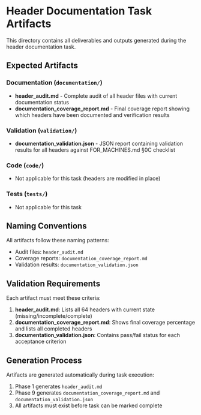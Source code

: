 # Header Documentation Task Artifacts

This directory contains all deliverables and outputs generated during the header documentation task.

## Expected Artifacts

### Documentation (`documentation/`)
- **header_audit.md** - Complete audit of all header files with current documentation status
- **documentation_coverage_report.md** - Final coverage report showing which headers have been documented and verification results

### Validation (`validation/`)
- **documentation_validation.json** - JSON report containing validation results for all headers against FOR_MACHINES.md §0C checklist

### Code (`code/`)
- Not applicable for this task (headers are modified in place)

### Tests (`tests/`)
- Not applicable for this task

## Naming Conventions

All artifacts follow these naming patterns:
- Audit files: `header_audit.md`
- Coverage reports: `documentation_coverage_report.md`
- Validation results: `documentation_validation.json`

## Validation Requirements

Each artifact must meet these criteria:
1. **header_audit.md**: Lists all 64 headers with current state (missing/incomplete/complete)
2. **documentation_coverage_report.md**: Shows final coverage percentage and lists all completed headers
3. **documentation_validation.json**: Contains pass/fail status for each acceptance criterion

## Generation Process

Artifacts are generated automatically during task execution:
1. Phase 1 generates `header_audit.md`
2. Phase 9 generates `documentation_coverage_report.md` and `documentation_validation.json`
3. All artifacts must exist before task can be marked complete
